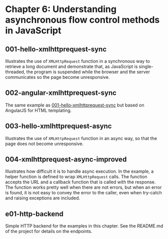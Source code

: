Chapter 6: Understanding asynchronous flow control methods in JavaScript
========================================================================

## 001-hello-xmlhttprequest-sync
Illustrates the use of `XMLHttpRequest` function in a synchronous way to retrieve a long document and demonstrate that, as JavaScript is single-threaded, the program is suspended while the browser and the server communicates so the page become unresponsive.

## 002-angular-xmlhttprequest-sync
The same example as [001-hello-xmlhttprequest-sync](001-hello-xmlhttprequest-sync) but based on AngularJS for HTML templating.

## 003-hello-xmlhttprequest-async
Illustrates the use of `XMLHttpRequest` function in an async way, so that the page does not become unresponsive.

## 004-xmlhttprequest-async-improved
Illustrates how difficult it is to handle async execution. In the example, a helper function is defined to wrap `XMLHttpRequest` calls. The function accepts the URL and a callback function that is called with the response.
The function works pretty well when there are not errors, but when an error is found, it is not easy to convey the error to the caller, even when try-catch and raising exceptions are included.

## e01-http-backend
Simple HTTP backend for the examples in this chapter. See the README.md of the project for details on the endpoints.
